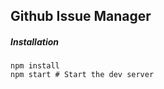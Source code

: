 Github Issue Manager
------------

##### Installation

```shell
npm install
npm start # Start the dev server
```
